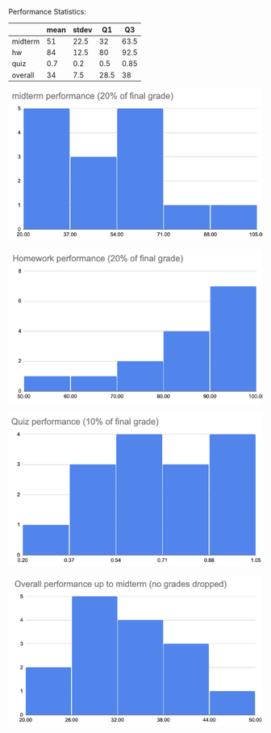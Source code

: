 
Performance Statistics:

||mean|stdev|Q1|Q3|
|-----|-----|------|-----|----|
|midterm|51|22.5|32|63.5|
|hw|84|12.5|80|92.5|
|quiz|0.7|0.2|0.5|0.85|
|overall|34|7.5|28.5|38|


![midterm](midterm.png)

![homework](hw.png)

![quiz](quiz.png)

![overall](overall.png)
